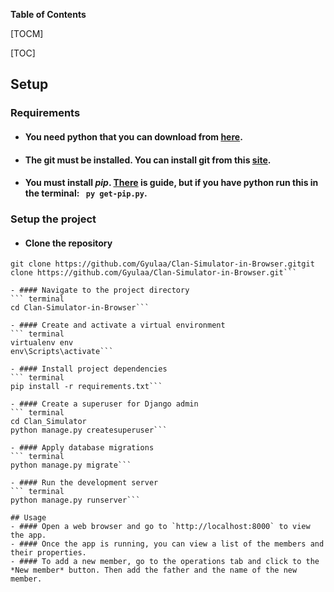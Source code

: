 
**Table of Contents**

[TOCM]

[TOC]

## Setup
### Requirements
- #### You need python that you can download from [here](https://www.python.org/downloads/ "here").
- #### The git must be installed. You can install git from this [site](http://git-scm.com/ "site").
- #### You must install *pip*. [There](https://pip.pypa.io/en/stable/installation/ "There") is guide, but if you have python run this in the terminal: ``` py get-pip.py```.

### Setup the project
- #### Clone the repository
``` git
git clone https://github.com/Gyulaa/Clan-Simulator-in-Browser.gitgit clone https://github.com/Gyulaa/Clan-Simulator-in-Browser.git```

- #### Navigate to the project directory
``` terminal
cd Clan-Simulator-in-Browser```

- #### Create and activate a virtual environment
``` terminal
virtualenv env
env\Scripts\activate```

- #### Install project dependencies
``` terminal
pip install -r requirements.txt```

- #### Create a superuser for Django admin
``` terminal
cd Clan_Simulator
python manage.py createsuperuser```

- #### Apply database migrations
``` terminal
python manage.py migrate```

- #### Run the development server
``` terminal 
python manage.py runserver```

## Usage
- #### Open a web browser and go to `http://localhost:8000` to view the app.
- #### Once the app is running, you can view a list of the members and their properties.
- #### To add a new member, go to the operations tab and click to the *New member* button. Then add the father and the name of the new member.
